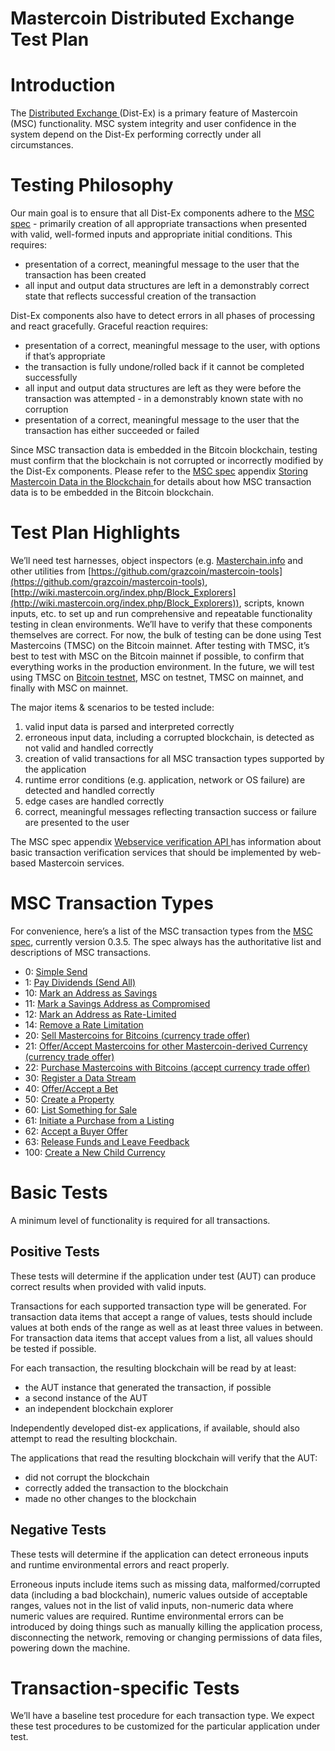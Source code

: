 # Mastercoin Distributed Exchange Test Plan

# Introduction

The [Distributed Exchange ](http://wiki.mastercoin.org/index.php/Distributed_Exchange)(Dist-Ex) is a primary feature of Mastercoin (MSC) functionality. MSC system integrity and user confidence in the system depend on the Dist-Ex performing correctly under all circumstances.

# Testing Philosophy

Our main goal is to ensure that all Dist-Ex components adhere to the [MSC spec](https://github.com/mastercoin-MSC/spec) - primarily creation of all appropriate transactions when presented with valid, well-formed inputs and appropriate initial conditions. This requires:

* presentation of a correct, meaningful message to the user that the transaction has been created
* all input and output data structures are left in a demonstrably correct state that reflects successful creation of the transaction

Dist-Ex components also have to detect errors in all phases of processing and react gracefully. Graceful reaction requires:

* presentation of a correct, meaningful message to the user, with options if that’s appropriate
* the transaction is fully undone/rolled back if it cannot be completed successfully
* all input and output data structures are left as they were before the transaction was attempted - in a demonstrably known state with no corruption
* presentation of a correct, meaningful message to the user that the transaction has either succeeded or failed

Since MSC transaction data is embedded in the Bitcoin blockchain, testing must confirm that the blockchain is not corrupted or incorrectly modified by the Dist-Ex components. Please refer to the [MSC spec](https://github.com/mastercoin-MSC/spec) appendix [Storing Mastercoin Data in the Blockchain](https://github.com/mastercoin-MSC/spec#appendix-a--storing-mastercoin-data-in-the-blockchain)[ ](https://github.com/mastercoin-MSC/spec#appendix-a--storing-mastercoin-data-in-the-blockchain)for details about how MSC transaction data is to be embedded in the Bitcoin blockchain. 

# Test Plan Highlights

We’ll need test harnesses, object inspectors (e.g. [Masterchain.info](https://masterchain.info/) and other utilities from [https://github.com/grazcoin/mastercoin-tools](https://github.com/grazcoin/mastercoin-tools), [http://wiki.mastercoin.org/index.php/Block_Explorers](http://wiki.mastercoin.org/index.php/Block_Explorers)), scripts, known inputs, etc. to set up and run comprehensive and repeatable functionality testing in clean environments. We’ll have to verify that these components themselves are correct. For now, the bulk of testing can be done using Test Mastercoins (TMSC) on the Bitcoin mainnet. After testing with TMSC, it’s best to test with MSC on the Bitcoin mainnet if possible, to confirm that everything works in the production environment. In the future, we will test using TMSC on [Bitcoin testnet](https://en.bitcoin.it/wiki/Testnet), MSC on testnet, TMSC on mainnet, and finally with MSC on mainnet.

The major items & scenarios to be tested include:

1. valid input data is parsed and interpreted correctly
2. erroneous input data, including a corrupted blockchain, is detected as not valid and handled correctly
3. creation of valid transactions for all MSC transaction types supported by the application
4. runtime error conditions (e.g. application, network or OS failure) are detected and handled correctly
5. edge cases are handled correctly
6. correct, meaningful messages reflecting transaction success or failure are presented to the user 

The MSC spec appendix [Webservice verification API ](https://github.com/mastercoin-MSC/spec#appendix-a--storing-mastercoin-data-in-the-blockchain)has information about basic transaction verification services that should be implemented by web-based Mastercoin services.

# MSC Transaction Types

For convenience, here’s a list of the MSC transaction types from the [MSC spec](https://github.com/mastercoin-MSC/spec), currently version 0.3.5. The spec always has the authoritative list and descriptions of MSC transactions.

*    0: [Simple Send](https://github.com/mastercoin-MSC/spec#transferring-mastercoins-simple-send)
*    1: [Pay Dividends (Send All)](https://github.com/mastercoin-MSC/spec#pay-dividends-send-all)
*   10: [Mark an Address as Savings](https://github.com/mastercoin-MSC/spec#marking-an-address-as-savings)
*   11: [Mark a Savings Address as Compromised](https://github.com/mastercoin-MSC/spec#marking-a-savings-address-as-compromised)
*   12: [Mark an Address as Rate-Limited](https://github.com/mastercoin-MSC/spec#marking-an-address-as-rate-limited)
*   14: [Remove a Rate Limitation](https://github.com/mastercoin-MSC/spec#removing-a-rate-limitation)
*   20: [Sell Mastercoins for Bitcoins (currency trade offer)](https://github.com/mastercoin-MSC/spec#selling-mastercoins-for-bitcoins)
*   21: [Offer/Accept Mastercoins for other Mastercoin-derived Currency (currency trade offer)](https://github.com/mastercoin-MSC/spec#selling-mastercoins-for-other-mastercoin-derived-currencies)
*   22: [Purchase Mastercoins with Bitcoins (accept currency trade offer)](https://github.com/mastercoin-MSC/spec#purchasing-mastercoins-with-bitcoins)
*   30: [Register a Data Stream](https://github.com/mastercoin-MSC/spec#registering-a-data-stream)
*   40: [Offer/Accept a Bet](https://github.com/mastercoin-MSC/spec#offering-a-bet)
*   50: [Create a Property](https://github.com/mastercoin-MSC/spec#smart-property)
*   60: [List Something for Sale](https://github.com/mastercoin-MSC/spec#listing-something-for-sale)
*   61: [Initiate a Purchase from a Listing](https://github.com/mastercoin-MSC/spec#initiating-a-purchase)
*   62: [Accept a Buyer Offer](https://github.com/mastercoin-MSC/spec#accepting-a-buyer)
*   63: [Release Funds and Leave Feedback](https://github.com/mastercoin-MSC/spec#leaving-feedback)
* 100: [Create a New Child Currency](https://github.com/mastercoin-MSC/spec#new-currency-creation)

# Basic Tests

A minimum level of functionality is required for all transactions.

## Positive Tests

These tests will determine if the application under test (AUT) can produce correct results when provided with valid inputs.

Transactions for each supported transaction type will be generated. For transaction data items that accept a range of values, tests should include values at both ends of the range as well as at least three values in between. For transaction data items that accept values from a list, all values should be tested if possible.

For each transaction, the resulting blockchain will be read by at least:

* the AUT instance that generated the transaction, if possible
* a second instance of the AUT
* an independent blockchain explorer

Independently developed dist-ex applications, if available, should also attempt to read the resulting blockchain. 

The applications that read the resulting blockchain will verify that the AUT:

* did not corrupt the blockchain
* correctly added the transaction to the blockchain
* made no other changes to the blockchain

## Negative Tests

These tests will determine if the application can detect erroneous inputs and runtime environmental errors and react properly.

Erroneous inputs include items such as missing data, malformed/corrupted data (including a bad blockchain), numeric values outside of acceptable ranges, values not in the list of valid inputs, non-numeric data where numeric values are required. Runtime environmental errors can be introduced by doing things such as manually killing the application process, disconnecting the network, removing or changing permissions of data files, powering down the machine.

# Transaction-specific Tests

We’ll have a baseline test procedure for each transaction type. We expect these test procedures to be customized for the particular application under test.
